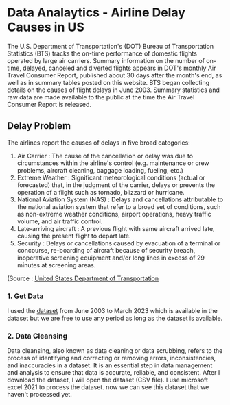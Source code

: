 # Data Analaytics - Airline Delay Causes in US


The U.S. Department of Transportation's (DOT) Bureau of Transportation Statistics (BTS) tracks the on-time performance of domestic flights operated by large air carriers. Summary information on the number of on-time, delayed, canceled and diverted flights appears in DOT's monthly Air Travel Consumer Report, published about 30 days after the month's end, as well as in summary tables posted on this website. BTS began collecting details on the causes of flight delays in June 2003. Summary statistics and raw data are made available to the public at the time the Air Travel Consumer Report is released.


## Delay Problem

The airlines report the causes of delays in five broad categories:
1. Air Carrier : The cause of the cancellation or delay was due to circumstances within the airline's control (e.g. maintenance or crew problems, aircraft cleaning, baggage loading, fueling, etc.)
2. Extreme Weather : Significant meteorological conditions (actual or forecasted) that, in the judgment of the carrier, delays or prevents the operation of a flight such as tornado, blizzard or hurricane.
3. National Aviation System (NAS) : Delays and cancellations attributable to the national aviation system that refer to a broad set of conditions, such as non-extreme weather conditions, airport operations, heavy traffic volume, and air traffic control.
4. Late-arriving aircraft : A previous flight with same aircraft arrived late, causing the present flight to depart late.
5. Security : Delays or cancellations caused by evacuation of a terminal or concourse, re-boarding of aircraft because of security breach, inoperative screening equipment and/or long lines in excess of 29 minutes at screening areas.

(Source : [United States Department of Transportation](https://www.bts.dot.gov/) 


### 1. Get Data
I used the [dataset](https://www.transtats.bts.gov/OT_Delay/OT_DelayCause1.asp) from June 2003 to March 2023 which is available in the dataset but we are free to use any period as long as the dataset is available.  

### 2. Data Cleansing
Data cleansing, also known as data cleaning or data scrubbing, refers to the process of identifying and correcting or removing errors, inconsistencies, and inaccuracies in a dataset. It is an essential step in data management and analysis to ensure that data is accurate, reliable, and consistent.
After I download the dataset, I will open the dataset (CSV file). I use microsoft excel 2021 to process the dataset. now we can see this dataset that we haven't processed yet.
